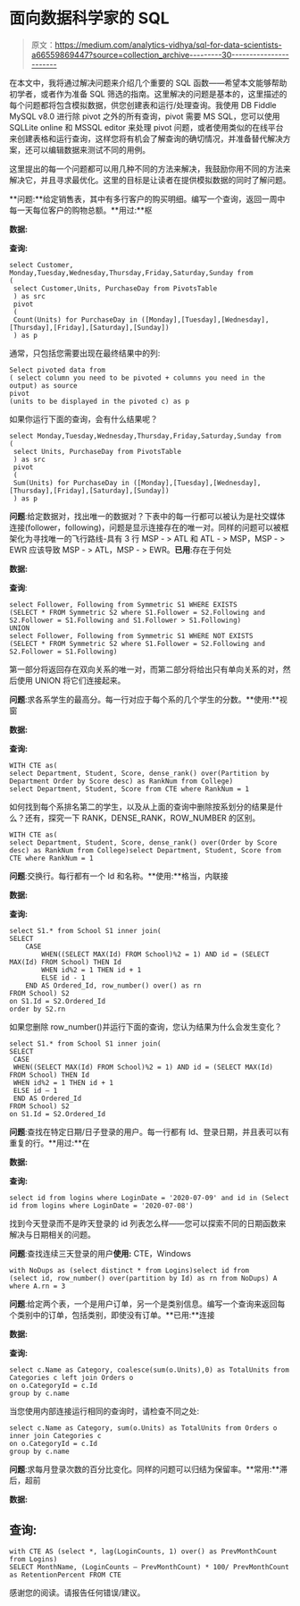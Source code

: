 # 面向数据科学家的 SQL

> 原文：<https://medium.com/analytics-vidhya/sql-for-data-scientists-a66559869447?source=collection_archive---------30----------------------->

在本文中，我将通过解决问题来介绍几个重要的 SQL 函数——希望本文能够帮助初学者，或者作为准备 SQL 筛选的指南。这里解决的问题是基本的，这里描述的每个问题都将包含模拟数据，供您创建表和运行/处理查询。我使用 DB Fiddle MySQL v8.0 进行除 pivot 之外的所有查询，pivot 需要 MS SQL，您可以使用 SQLLite online 和 MSSQL editor 来处理 pivot 问题，或者使用类似的在线平台来创建表格和运行查询，这样您将有机会了解查询的确切情况，并准备替代解决方案，还可以编辑数据来测试不同的用例。

这里提出的每一个问题都可以用几种不同的方法来解决，我鼓励你用不同的方法来解决它，并且寻求最优化。这里的目标是让读者在提供模拟数据的同时了解问题。

**问题:**给定销售表，其中有多行客户的购买明细。编写一个查询，返回一周中每一天每位客户的购物总额。**用过:**枢

**数据:**

**查询:**

```
select Customer, Monday,Tuesday,Wednesday,Thursday,Friday,Saturday,Sunday from
(
 select Customer,Units, PurchaseDay from PivotsTable
 ) as src
 pivot
 (
 Count(Units) for PurchaseDay in ([Monday],[Tuesday],[Wednesday],[Thursday],[Friday],[Saturday],[Sunday])
 ) as p
```

通常，只包括您需要出现在最终结果中的列:

```
Select pivoted data from
( select column you need to be pivoted + columns you need in the output) as source
pivot
(units to be displayed in the pivoted c) as p
```

如果你运行下面的查询，会有什么结果呢？

```
select Monday,Tuesday,Wednesday,Thursday,Friday,Saturday,Sunday from
(
 select Units, PurchaseDay from PivotsTable
 ) as src
 pivot
 (
 Sum(Units) for PurchaseDay in ([Monday],[Tuesday],[Wednesday],[Thursday],[Friday],[Saturday],[Sunday])
 ) as p
```

**问题**:给定数据对，找出唯一的数据对？下表中的每一行都可以被认为是社交媒体连接(follower，following)，问题是显示连接存在的唯一对。同样的问题可以被框架化为寻找唯一的飞行路线-具有 3 行 MSP - > ATL 和 ATL - > MSP，MSP - > EWR 应该导致 MSP - > ATL，MSP - > EWR。**已用**:存在于何处

**数据:**

**查询**:

```
select Follower, Following from Symmetric S1 WHERE EXISTS 
(SELECT * FROM Symmetric S2 where S1.Follower = S2.Following and S2.Follower = S1.Following and S1.Follower > S1.Following)
UNION
select Follower, Following from Symmetric S1 WHERE NOT EXISTS 
(SELECT * FROM Symmetric S2 where S1.Follower = S2.Following and S2.Follower = S1.Following)
```

第一部分将返回存在双向关系的唯一对，而第二部分将给出只有单向关系的对，然后使用 UNION 将它们连接起来。

**问题**:求各系学生的最高分。每一行对应于每个系的几个学生的分数。**使用:**视窗

**数据:**

**查询:**

```
WITH CTE as(
select Department, Student, Score, dense_rank() over(Partition by Department Order by Score desc) as RankNum from College)
select Department, Student, Score from CTE where RankNum = 1
```

如何找到每个系排名第二的学生，以及从上面的查询中删除按系划分的结果是什么？还有，探究一下 RANK，DENSE_RANK，ROW_NUMBER 的区别。

```
WITH CTE as(
select Department, Student, Score, dense_rank() over(Order by Score desc) as RankNum from College)select Department, Student, Score from CTE where RankNum = 1
```

**问题**:交换行。每行都有一个 Id 和名称。**使用:**格当，内联接

**数据:**

**查询:**

```
select S1.* from School S1 inner join(
SELECT 
    CASE 
        WHEN((SELECT MAX(Id) FROM School)%2 = 1) AND id = (SELECT MAX(Id) FROM School) THEN Id
        WHEN id%2 = 1 THEN id + 1
        ELSE id - 1
    END AS Ordered_Id, row_number() over() as rn
FROM School) S2
on S1.Id = S2.Ordered_Id 
order by S2.rn
```

如果您删除 row_number()并运行下面的查询，您认为结果为什么会发生变化？

```
select S1.* from School S1 inner join(
SELECT 
 CASE 
 WHEN((SELECT MAX(Id) FROM School)%2 = 1) AND id = (SELECT MAX(Id) FROM School) THEN Id
 WHEN id%2 = 1 THEN id + 1
 ELSE id — 1
 END AS Ordered_Id
FROM School) S2
on S1.Id = S2.Ordered_Id
```

**问题**:查找在特定日期/日子登录的用户。每一行都有 Id、登录日期，并且表可以有重复的行。**用过:**在

**数据:**

**查询:**

```
select id from logins where LoginDate = '2020-07-09' and id in (Select id from logins where LoginDate = '2020-07-08')
```

找到今天登录而不是昨天登录的 id 列表怎么样——您可以探索不同的日期函数来解决与日期相关的问题。

**问题**:查找连续三天登录的用户**使用:** CTE，Windows

```
with NoDups as (select distinct * from Logins)select id from 
(select id, row_number() over(partition by Id) as rn from NoDups) A
where A.rn = 3
```

**问题**:给定两个表，一个是用户订单，另一个是类别信息。编写一个查询来返回每个类别中的订单，包括类别，即使没有订单。**已用:**连接

**数据:**

**查询:**

```
select c.Name as Category, coalesce(sum(o.Units),0) as TotalUnits from Categories c left join Orders o
on o.CategoryId = c.Id
group by c.name
```

当您使用内部连接运行相同的查询时，请检查不同之处:

```
select c.Name as Category, sum(o.Units) as TotalUnits from Orders o inner join Categories c
on o.CategoryId = c.Id
group by c.name
```

**问题**:求每月登录次数的百分比变化。同样的问题可以归结为保留率。**常用:**滞后，超前

**数据:**

## 查询:

```
with CTE AS (select *, lag(LoginCounts, 1) over() as PrevMonthCount from Logins)
SELECT MonthName, (LoginCounts — PrevMonthCount) * 100/ PrevMonthCount as RetentionPercent FROM CTE
```

感谢您的阅读。请报告任何错误/建议。